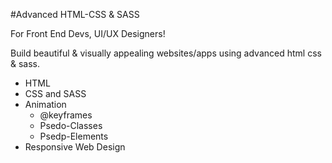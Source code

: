 #Advanced HTML-CSS & SASS

For Front End Devs, UI/UX Designers!

Build beautiful & visually appealing websites/apps using advanced html css & sass. 
 - HTML
 - CSS and SASS
 - Animation
   - @keyframes
   - Psedo-Classes
   - Psedp-Elements
 - Responsive Web Design
